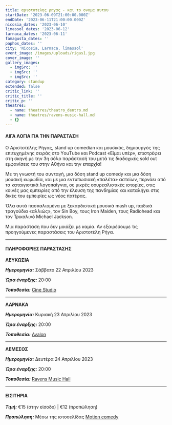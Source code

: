 ```yaml
---
title: αριστοτελης ρηγας - και το ονομα αυτου
startDate: '2023-06-09T21:00:00.000Z'
endDate: '2023-06-11T21:00:00.000Z'
nicosia_dates: '2023-06-10'
limassol_dates: '2023-06-12'
larnaca_dates: '2023-06-11'
famagusta_dates: ''
paphos_dates: ''
city: 'Nicosia, Larnaca, limassol'
event_image: /images/uploads/rigas1.jpg
cover_image: ''
gallery_images:
  - imgSrc: ''
  - imgSrc: ''
  - imgSrc: ''
category: standup
extended: false
critic_link: ''
critic_title: ''
critic_p: ''
theatres:
  - name: theatres/theatro_dentro.md
  - name: theatres/ravens-music-hall.md
  - {}
---
```


#### ΛΙΓΑ ΛΟΓΙΑ ΓΙΑ ΤΗΝ ΠΑΡΑΣΤΑΣΗ

Ο Αριστοτέλης Ρήγας, stand up comedian και μουσικός, δημιουργός της επιτυχημένης σειράς στο ΥouΤube και Podcast «Είμαι υπέρ», επιστρέφει στη σκηνή με την 3η σόλο παράστασή του μετά τις διαδοχικές sold out εμφανίσεις του στην Αθήνα και την επαρχία!

Με τη γνωστή του συνταγή, μια δόση stand up comedy και μια δόση μουσική κωμωδία, και με μια εντυπωσιακή «παλέτα» αστείων, περνάει από τα καταιγιστικά λογοπαίγνια, σε μικρές σουρεαλιστικές ιστορίες, στις κοινές μας εμπειρίες από την έλευση της πανδημίας και καταλήγει στις δικές του εμπειρίες ως νέος πατέρας.

Όλα αυτά πασπαλισμένα με ξεκαρδιστικά μουσικά mash up, παιδικά τραγούδια «αλλιώς», τον Sin Boy, τους Iron Μaiden, τους Radiohead και τον Τρικαλινό Michael Jackson.

Μια παράσταση που δεν μοιάζει με καμία. Αν εξαιρέσουμε τις προηγούμενες παραστάσεις του Αριστοτέλη Ρήγα.

***

#### ΠΛΗΡΟΦΟΡΙΕΣ ΠΑΡΑΣΤΑΣΗΣ

**ΛΕΥΚΩΣΙΑ**

***Ημερομηνία:*** Σάββατο 22 Απριλίου 2023

***Ώρα έναρξης:*** 20:00

***Τοποθεσία:*** [Cine Studio](?#map "")

***

**ΛΑΡΝΑΚΑ**

***Ημερομηνία:*** Κυριακή 23 Απριλίου 2023

***Ώρα έναρξης:*** 20:00

***Τοποθεσία:*** [Avalon](?#map "")

***

**ΛΕΜΕΣΟΣ**

***Ημερομηνία:*** Δευτέρα 24 Απριλίου 2023

***Ώρα έναρξης:*** 20:00

***Τοποθεσία:*** [Ravens Music Hall](?#map "")

***

#### ΕΙΣΙΤΗΡΙΑ

***Τιμή:*** €15 (στην είσοδο) | €12 (προπώληση)

***Προπώληση:*** Μέσω της ιστοσελίδας [Motion comedy](https://www.motioncomedy.com/aristotelis-rigas "")
